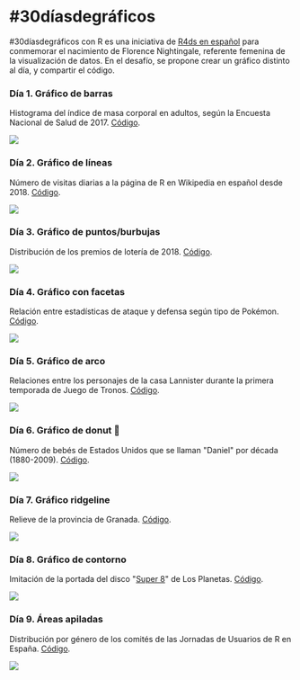 # #30díasdegráficos

#30díasdegráficos con R es una iniciativa de [R4ds en español](https://github.com/cienciadedatos/datos-de-miercoles/blob/master/30-dias-de-graficos-2020.md) para conmemorar el nacimiento de Florence Nightingale, referente femenina de la visualización de datos. En el desafío, se propone crear un gráfico distinto al día, y compartir el código.

### Día 1. Gráfico de barras

Histograma del índice de masa corporal en adultos, según la Encuesta Nacional de Salud de 2017. [Código](scripts/1_barras.R).

![](graficos/1.png)

### Día 2. Gráfico de líneas

Número de visitas diarias a la página de R en Wikipedia en español desde 2018. [Código](scripts/2_lineas.R).

![](graficos/2.png)

### Día 3. Gráfico de puntos/burbujas

Distribución de los premios de lotería de 2018. [Código](scripts/3_burbujas.R).

![](graficos/3.png)

### Día 4. Gráfico con facetas

Relación entre estadísticas de ataque y defensa según tipo de Pokémon. [Código](scripts/4_facetas.R).

![](graficos/4.png)

### Día 5. Gráfico de arco

Relaciones entre los personajes de la casa Lannister durante la primera temporada de Juego de Tronos. [Código](scripts/5_arco.R).

![](graficos/5.png)

### Día 6. Gráfico de donut :doughnut:

Número de bebés de Estados Unidos que se llaman "Daniel" por década (1880-2009). [Código](scripts/6_donut.R).

![](graficos/6.png)

### Día 7. Gráfico ridgeline

Relieve de la provincia de Granada. [Código](scripts/7_ridgeline.R).

![](graficos/7.png)

### Día 8. Gráfico de contorno

Imitación de la portada del disco "[Super 8](https://m.eldiario.es/fotos/Portada-disco-Super_EDIIMA20190503_0693_5.jpg)" de Los Planetas. [Código](scripts/8_contorno.R).

![](graficos/8.png)

### Día 9. Áreas apiladas

Distribución por género de los comités de las Jornadas de Usuarios de R en España. [Código](scripts/9_areas_apiladas.R).

![](graficos/9.png)


